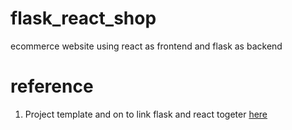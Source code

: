 # flask_react_shop
ecommerce website using react as frontend and flask as backend

# reference
1. Project template and on to link flask and react togeter [here](https://blog.usejournal.com/flask-and-react-combo-modern-full-stack-875b85f26748)
